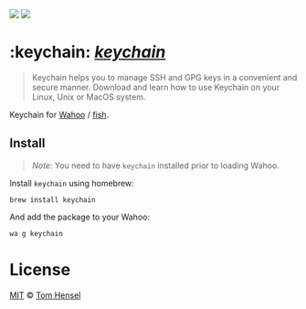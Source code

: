 [![](https://img.shields.io/badge/Wahoo-Package-00b0ff.svg?style=flat-square)][Wahoo]
![](https://img.shields.io/badge/License-MIT-707070.svg?style=flat-square)

# :keychain: [_keychain_](http://www.funtoo.org/Keychain)
> Keychain helps you to manage SSH and GPG keys in a convenient and secure manner. Download and learn how to use Keychain on your Linux, Unix or MacOS system.

Keychain for [Wahoo][Wahoo] / [fish](fishshell.com).

## Install
> _Note_: You need to have `keychain` installed prior to loading Wahoo.

Install `keychain` using homebrew:

```fish
brew install keychain
```

And add the package to your Wahoo:

```fish
wa g keychain
```

# License

[MIT](http://opensource.org/licenses/MIT) © [Tom Hensel][Author]

[Author]: https://github.com/gretel
[Wahoo]: https://github.com/bucaran/wahoo
